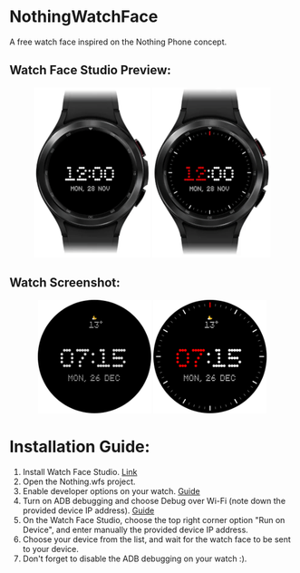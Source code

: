 # NothingWatchFace
A free watch face inspired on the Nothing Phone concept.

## Watch Face Studio Preview:

<p align="center"> <img src="https://github.com/JoaoFilipeResende/NothingWatchFace/blob/main/images/AOD.gif" height="300"> <img src="https://github.com/JoaoFilipeResende/NothingWatchFace/blob/main/images/Normal.gif" height="300"></p>

## Watch Screenshot:

<p align="center"> <img src="https://github.com/JoaoFilipeResende/NothingWatchFace/blob/main/images/AOD%20Watch%20Screenshot.png" height="200"> <img src="https://github.com/JoaoFilipeResende/NothingWatchFace/blob/main/images/Normal%20Watch%20Screenshot.png" height="200"></p>

# Installation Guide:
 
1. Install Watch Face Studio. [Link](https://developer.samsung.com/watch-face-studio/download.html)
2. Open the Nothing.wfs project.
3. Enable developer options on your watch. [Guide](https://developer.android.com/training/wearables/get-started/debugging#enable-dev-options)
4. Turn on ADB debugging and choose Debug over Wi-Fi (note down the provided device IP address). [Guide](https://developer.android.com/training/wearables/get-started/debugging#wifi-enable)
5. On the Watch Face Studio, choose the top right corner option "Run on Device", and enter manually the provided device IP address.
6. Choose your device from the list, and wait for the watch face to be sent to your device.
7. Don't forget to disable the ADB debugging on your watch :).
